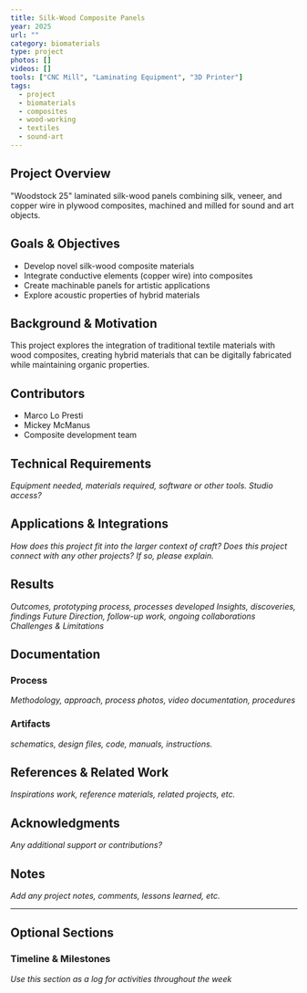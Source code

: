 ```yaml
---
title: Silk-Wood Composite Panels
year: 2025
url: ""
category: biomaterials
type: project
photos: []
videos: []
tools: ["CNC Mill", "Laminating Equipment", "3D Printer"]
tags:
  - project
  - biomaterials
  - composites
  - wood-working
  - textiles
  - sound-art
---
```

## Project Overview
"Woodstock 25" laminated silk-wood panels combining silk, veneer, and copper wire in plywood composites, machined and milled for sound and art objects.

## Goals & Objectives
- Develop novel silk-wood composite materials
- Integrate conductive elements (copper wire) into composites
- Create machinable panels for artistic applications
- Explore acoustic properties of hybrid materials

## Background & Motivation
This project explores the integration of traditional textile materials with wood composites, creating hybrid materials that can be digitally fabricated while maintaining organic properties.

## Contributors 
- Marco Lo Presti
- Mickey McManus
- Composite development team

## Technical Requirements
*Equipment needed, materials required, software or other tools. Studio access?*

## Applications & Integrations
*How does this project fit into the larger context of craft?*
*Does this project connect with any other projects? If so, please explain.*

## Results
*Outcomes, prototyping process, processes developed*
*Insights, discoveries, findings*
*Future Direction, follow-up work, ongoing collaborations*
*Challenges & Limitations*


## Documentation

### Process
*Methodology, approach, process photos, video documentation, procedures*

### Artifacts
*schematics, design files, code, manuals, instructions.*

## References & Related Work
*Inspirations work, reference materials, related projects, etc.*

## Acknowledgments
*Any additional support or contributions?*

## Notes
*Add any project notes, comments, lessons learned, etc.*

--- 
## Optional Sections 
### Timeline & Milestones
*Use this section as a log for activities throughout the week*